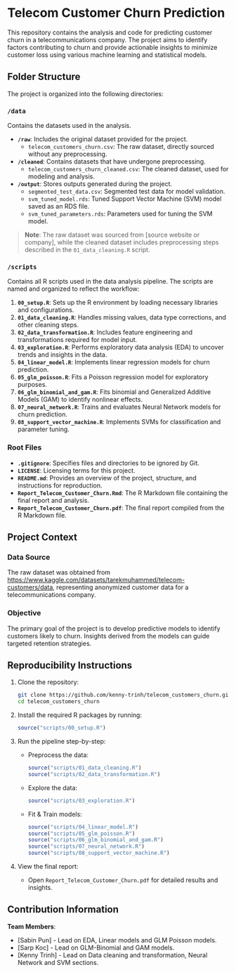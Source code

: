# Telecom Customer Churn Prediction

This repository contains the analysis and code for predicting customer churn in a telecommunications company. The project aims to identify factors contributing to churn and provide actionable insights to minimize customer loss using various machine learning and statistical models.


## Folder Structure

The project is organized into the following directories:

### `/data`
Contains the datasets used in the analysis.

- **`/raw`**: Includes the original dataset provided for the project.
  - `telecom_customers_churn.csv`: The raw dataset, directly sourced without any preprocessing.
- **`/cleaned`**: Contains datasets that have undergone preprocessing.
  - `telecom_customers_churn_cleaned.csv`: The cleaned dataset, used for modeling and analysis.
- **`/output`**: Stores outputs generated during the project.
  - `segmented_test_data.csv`: Segmented test data for model validation.
  - `svm_tuned_model.rds`: Tuned Support Vector Machine (SVM) model saved as an RDS file.
  - `svm_tuned_parameters.rds`: Parameters used for tuning the SVM model.

> **Note**: The raw dataset was sourced from [source website or company], while the cleaned dataset includes preprocessing steps described in the `01_data_cleaning.R` script.

### `/scripts`
Contains all R scripts used in the data analysis pipeline. The scripts are named and organized to reflect the workflow:

1. **`00_setup.R`**: Sets up the R environment by loading necessary libraries and configurations.
2. **`01_data_cleaning.R`**: Handles missing values, data type corrections, and other cleaning steps.
3. **`02_data_transformation.R`**: Includes feature engineering and transformations required for model input.
4. **`03_exploration.R`**: Performs exploratory data analysis (EDA) to uncover trends and insights in the data.
5. **`04_linear_model.R`**: Implements linear regression models for churn prediction.
6. **`05_glm_poisson.R`**: Fits a Poisson regression model for exploratory purposes.
7. **`06_glm_binomial_and_gam.R`**: Fits binomial and Generalized Additive Models (GAM) to identify nonlinear effects.
8. **`07_neural_network.R`**: Trains and evaluates Neural Network models for churn prediction.
9. **`08_support_vector_machine.R`**: Implements SVMs for classification and parameter tuning.

### Root Files

- **`.gitignore`**: Specifies files and directories to be ignored by Git.
- **`LICENSE`**: Licensing terms for this project.
- **`README.md`**: Provides an overview of the project, structure, and instructions for reproduction.
- **`Report_Telecom_Customer_Churn.Rmd`**: The R Markdown file containing the final report and analysis.
- **`Report_Telecom_Customer_Churn.pdf`**: The final report compiled from the R Markdown file.


## Project Context

### Data Source
The raw dataset was obtained from https://www.kaggle.com/datasets/tarekmuhammed/telecom-customers/data, representing anonymized customer data for a telecommunications company.

### Objective
The primary goal of the project is to develop predictive models to identify customers likely to churn. Insights derived from the models can guide targeted retention strategies.


## Reproducibility Instructions

1. Clone the repository:
   ```bash
   git clone https://github.com/kenny-trinh/telecom_customers_churn.git
   cd telecom_customers_churn
   ```

2. Install the required R packages by running:
   ```R
   source("scripts/00_setup.R")
   ```

3. Run the pipeline step-by-step:
   - Preprocess the data:
     ```R
     source("scripts/01_data_cleaning.R")
     source("scripts/02_data_transformation.R")
     ```
   - Explore the data:
     ```R
     source("scripts/03_exploration.R")
     ```
   - Fit & Train models:
     ```R
     source("scripts/04_linear_model.R")
     source("scripts/05_glm_poisson.R")
     source("scripts/06_glm_binomial_and_gam.R")
     source("scripts/07_neural_network.R")
     source("scripts/08_support_vector_machine.R")
     ```

4. View the final report:
   - Open `Report_Telecom_Customer_Churn.pdf` for detailed results and insights.


## Contribution Information

**Team Members**:
- [Sabin Pun] - Lead on EDA, Linear models and GLM Poisson models.
- [Sarp Koc] - Lead on GLM-Binomial and GAM models.
- [Kenny Trinh] - Lead on Data cleaning and transformation, Neural Network and SVM sections.
